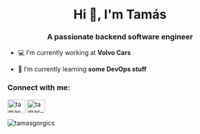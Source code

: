 <h1 align="center">Hi 👋, I'm Tamás</h1>
<h3 align="center">A passionate backend software engineer</h3>

- 💻 I’m currently working at **Volvo Cars**

- 🌱 I’m currently learning **some DevOps stuff**

<h3 align="left">Connect with me:</h3>
<p align="left">
<a href="https://linkedin.com/in/tamasgorgics" target="blank"><img align="center" src="https://cdn.jsdelivr.net/npm/simple-icons@3.0.1/icons/linkedin.svg" alt="tamasgorgics" height="30" width="40" /></a>
<a href="https://stackoverflow.com/users/tamas-g" target="blank"><img align="center" src="https://cdn.jsdelivr.net/npm/simple-icons@3.0.1/icons/stackoverflow.svg" alt="tamas-g" height="30" width="40" /></a>
</p>

<p><img align="center" src="https://github-readme-stats.vercel.app/api/top-langs?username=tamasgorgics&show_icons=true&locale=en&layout=compact" alt="tamasgorgics" /></p>
